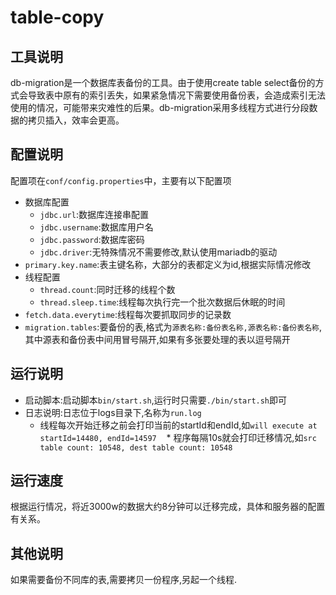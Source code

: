 # table-copy

## 工具说明
db-migration是一个数据库表备份的工具。由于使用create table select备份的方式会导致表中原有的索引丢失，如果紧急情况下需要使用备份表，会造成索引无法使用的情况，可能带来灾难性的后果。db-migration采用多线程方式进行分段数据的拷贝插入，效率会更高。

## 配置说明
配置项在`conf/config.properties`中，主要有以下配置项
* 数据库配置
    *  `jdbc.url`:数据库连接串配置
    *  `jdbc.username`:数据库用户名
    *  `jdbc.password`:数据库密码
    *  `jdbc.driver`:无特殊情况不需要修改,默认使用mariadb的驱动
* `primary.key.name`:表主键名称，大部分的表都定义为id,根据实际情况修改
* 线程配置
    *  `thread.count`:同时迁移的线程个数
    *  `thread.sleep.time`:线程每次执行完一个批次数据后休眠的时间
* `fetch.data.everytime`:线程每次要抓取同步的记录数
* `migration.tables`:要备份的表,格式为`源表名称:备份表名称,源表名称:备份表名称`,其中源表和备份表中间用冒号隔开,如果有多张要处理的表以逗号隔开

## 运行说明
* 启动脚本:启动脚本`bin/start.sh`,运行时只需要`./bin/start.sh`即可
* 日志说明:日志位于logs目录下,名称为`run.log`
    *  线程每次开始迁移之前会打印当前的startId和endId,如`will execute at startId=14480, endId=14597`
    *  程序每隔10s就会打印迁移情况,如`src table count: 10548, dest table count: 10548`
    
## 运行速度
根据运行情况，将近3000w的数据大约8分钟可以迁移完成，具体和服务器的配置有关系。

## 其他说明
如果需要备份不同库的表,需要拷贝一份程序,另起一个线程.
